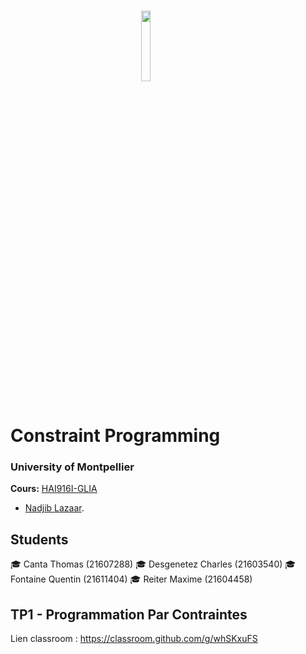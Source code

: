 # <img src="img/um.png" width="17%" style="margin:auto;display:block;"/> Constraint Programming
### University of Montpellier
**Cours:** [HAI916I-GLIA ](https://docs.google.com/spreadsheets/d/1kZt5TLQ7VFotJbuEDRAXSFoG-Y3U-rFAB8bYenpMP9Y/edit#gid=1523296144) 
* [Nadjib Lazaar](mailto:nadjib.lazaar@umontpellier.fr).


## Students

🎓 Canta Thomas (21607288)
🎓 Desgenetez Charles (21603540)
🎓 Fontaine Quentin (21611404)
🎓 Reiter Maxime (21604458)


## TP1 - Programmation Par Contraintes

Lien classroom : https://classroom.github.com/g/whSKxuFS




